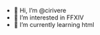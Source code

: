 - 👋 Hi, I’m @cirivere
- 👀 I’m interested in FFXIV
- 🌱 I’m currently learning html


<!---
cirivere/cirivere is a ✨ special ✨ repository because its `README.md` (this file) appears on your GitHub profile.
You can click the Preview link to take a look at your changes.
--->
